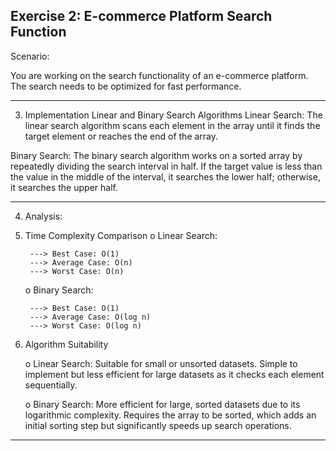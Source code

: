 Exercise 2: E-commerce Platform Search Function
------------------------------------------------------------------------------------------------------------------------------

Scenario: 

You are working on the search functionality of an e-commerce platform. The search needs to be optimized for fast performance.

------------------------------------------------------------------------------------------------------------------------------
3. Implementation
  Linear and Binary Search Algorithms
Linear Search:
The linear search algorithm scans each element in the array until it finds the target element or reaches the end of the array.

Binary Search:
The binary search algorithm works on a sorted array by repeatedly dividing the search interval in half. If the target value is less than the value in the middle of the interval, it searches the lower half; otherwise, it searches the upper half.

------------------------------------------------------------------------------------------------------------------------------
4. Analysis:


1. Time Complexity Comparison
    o Linear Search:

        ---> Best Case: O(1)
        ---> Average Case: O(n)
        ---> Worst Case: O(n)

    o Binary Search:

        ---> Best Case: O(1)
        ---> Average Case: O(log n)
        ---> Worst Case: O(log n)

2.  Algorithm Suitability

    o Linear Search: Suitable for small or unsorted datasets. Simple to implement but less efficient for large datasets as it checks each element sequentially.

    o Binary Search: More efficient for large, sorted datasets due to its logarithmic complexity. Requires the array to be sorted, which adds an initial sorting step but significantly speeds up search operations.

------------------------------------------------------------------------------------------------------------------------------

